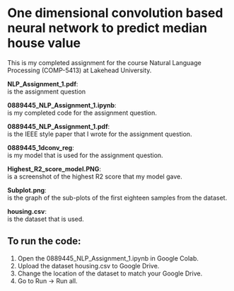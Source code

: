 # One dimensional convolution based neural network to predict median house value
This is my completed assignment for the course Natural Language Processing (COMP-5413) at Lakehead University.

**NLP_Assignment_1.pdf**:  
  is the assignment question

**0889445_NLP_Assignment_1.ipynb**:  
  is my completed code for the assignment question.

**0889445_NLP_Assignment_1.pdf**:  
  is the IEEE style paper that I wrote for the assignment question.

**0889445_1dconv_reg**:  
  is my model that is used for the assignment question.

**Highest_R2_score_model.PNG**:  
  is a screenshot of the highest R2 score that my model gave.

**Subplot.png**:  
  is the graph of the sub-plots of the first eighteen samples from the dataset. 

**housing.csv**:  
  is the dataset that is used.

## To run the code:

1. Open the 0889445_NLP_Assignment_1.ipynb in Google Colab.
2. Upload the dataset housing.csv to Google Drive.
3. Change the location of the dataset to match your Google Drive.
4. Go to Run -> Run all.
